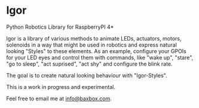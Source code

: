 # Igor
Python Robotics Library for RaspberryPI 4*

Igor is a library of various methods to animate LEDs, actuators, motors, solenoids 
in a way that might be used in robotics and express natural looking "Styles" to these
elements. As an example, configure your GPOIs for your LED eyes and control them with
commands, like "wake up", "stare", "go to sleep", "act suprised", "act shy" and
configure the blink rate.

The goal is to create natural looking behaviour with "Igor-Styles".

This is a work in progress and experimental.

Feel free to email me at info@baxbox.com.
